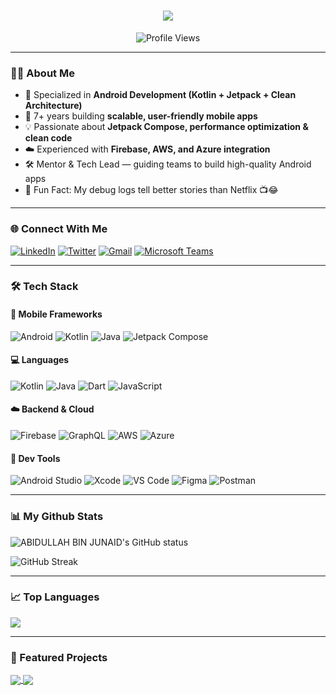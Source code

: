 <h1 align="center">
  <a href="https://git.io/typing-svg">
    <img src="https://readme-typing-svg.herokuapp.com/?lines=Hey+There!+👋;I’m+ABIDULLAH+BIN+JUNAID;Senior+Android+Developer+💻;Kotlin+Enthusiast+🚀;Let’s+Build+Better+Apps!&center=true&size=30">
  </a>
</h1>

<p align="center">
  <img src="https://komarev.com/ghpvc/?username=abidullahbjunaid&color=brightgreen" alt="Profile Views">
</p>

---

### 👨‍💻 About Me

- 📱 Specialized in **Android Development (Kotlin + Jetpack + Clean Architecture)**  
- 🚀 7+ years building **scalable, user-friendly mobile apps**  
- 💡 Passionate about **Jetpack Compose, performance optimization & clean code**  
- ☁️ Experienced with **Firebase, AWS, and Azure integration**  
- 🛠 Mentor & Tech Lead — guiding teams to build high-quality Android apps  
- 🤯 Fun Fact: My debug logs tell better stories than Netflix 📺😂  

---

### 🌐 Connect With Me

[![LinkedIn](https://img.shields.io/badge/LinkedIn-0077B5?style=for-the-badge&logo=linkedin&logoColor=white)](https://www.linkedin.com/in/abidullah-bin-junaid/)
[![Twitter](https://img.shields.io/badge/Twitter-1DA1F2?style=for-the-badge&logo=twitter&logoColor=white)](https://twitter.com/abidullahbjunaid)
[![Gmail](https://img.shields.io/badge/Gmail-D14836?style=for-the-badge&logo=gmail&logoColor=white)](mailto:abidullahbjunaid@gmail.com)
[![Microsoft Teams](https://img.shields.io/badge/Microsoft%20Teams-6264A7?style=for-the-badge&logo=microsoft-teams&logoColor=white)](https://teams.live.com/l/invite/FEAuBXQsho8theWaBg?v=g1)


---

### 🛠️ Tech Stack

#### 📱 Mobile Frameworks
![Android](https://img.shields.io/badge/-Android-3DDC84?style=flat-square&logo=android)
![Kotlin](https://img.shields.io/badge/-Kotlin-0095D5?style=flat-square&logo=kotlin)
![Java](https://img.shields.io/badge/-Java-007396?style=flat-square&logo=java)
![Jetpack Compose](https://img.shields.io/badge/-Jetpack%20Compose-4285F4?style=flat-square&logo=jetpack-compose)

#### 💻 Languages
![Kotlin](https://img.shields.io/badge/-Kotlin-0095D5?style=flat-square&logo=kotlin)
![Java](https://img.shields.io/badge/-Java-007396?style=flat-square&logo=java)
![Dart](https://img.shields.io/badge/-Dart-0175C2?style=flat-square&logo=dart)
![JavaScript](https://img.shields.io/badge/-JavaScript-black?style=flat-square&logo=javascript)

#### ☁️ Backend & Cloud
![Firebase](https://img.shields.io/badge/-Firebase-FFCA28?style=flat-square&logo=firebase)
![GraphQL](https://img.shields.io/badge/-GraphQL-E10098?style=flat-square&logo=graphql)
![AWS](https://img.shields.io/badge/-AWS-232F3E?style=flat-square&logo=amazon-aws)
![Azure](https://img.shields.io/badge/-Azure-0078D4?style=flat-square&logo=microsoft-azure)

#### 🧰 Dev Tools
![Android Studio](https://img.shields.io/badge/-Android%20Studio-3DDC84?style=flat-square&logo=android-studio)
![Xcode](https://img.shields.io/badge/-Xcode-1575F9?style=flat-square&logo=xcode)
![VS Code](https://img.shields.io/badge/-VSCode-007ACC?style=flat-square&logo=visual-studio-code)
![Figma](https://img.shields.io/badge/-Figma-black?style=flat-square&logo=figma)
![Postman](https://img.shields.io/badge/-Postman-F26B3A?style=flat-square&logo=postman)

---

### 📊 My Github Stats

<p>
  <img align="center" src="https://github-readme-stats.vercel.app/api?username=abidullahbjunaid&show_icons=true&include_all_commits=true&theme=algolia&hide_border=true" alt="ABIDULLAH BIN JUNAID's GitHub status" />
</p>
<p>
  <img align="center" src="https://github-readme-streak-stats.herokuapp.com/?user=abidullahbjunaid&theme=algolia" alt="GitHub Streak" />
</p>

---

### 📈 Top Languages

<img align="center" src="https://github-readme-stats.vercel.app/api/top-langs/?username=abidullahbjunaid&layout=compact&theme=algolia&hide_border=true&langs_count=10" />

---

### 🚀 Featured Projects

<a href="https://github.com/abidullahbjunaid/android-kotlin-clean-architecture">
  <img align="center" src="https://github-readme-stats.vercel.app/api/pin/?username=abidullahbjunaid&repo=android-kotlin-clean-architecture&theme=algolia" />
</a>
<a href="https://github.com/abidullahbjunaid/jetpack-compose-sample">
  <img align="center" src="https://github-readme-stats.vercel.app/api/pin/?username=abidullahbjunaid&repo=jetpack-compose-sample&theme=algolia" />
</a>
